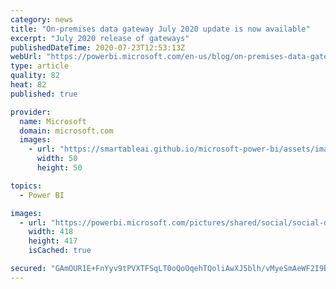 ```yaml
---
category: news
title: "On-premises data gateway July 2020 update is now available"
excerpt: "July 2020 release of gateways"
publishedDateTime: 2020-07-23T12:53:13Z
webUrl: "https://powerbi.microsoft.com/en-us/blog/on-premises-data-gateway-july-2020-update-is-now-available/"
type: article
quality: 82
heat: 82
published: true

provider:
  name: Microsoft
  domain: microsoft.com
  images:
    - url: "https://smartableai.github.io/microsoft-power-bi/assets/images/organizations/microsoft.com-50x50.jpg"
      width: 50
      height: 50

topics:
  - Power BI

images:
  - url: "https://powerbi.microsoft.com/pictures/shared/social/social-default-image.png"
    width: 418
    height: 417
    isCached: true

secured: "GAmOUR1E+FnYyv9tPVXTFSqLT0oQoOqehTQoliAwXJ5blh/vMyeSmAeWF2I9BpWhUsrq9mdK640CsaCfkWOe2lpckHJuCMHx4gKI41wkvEReMTjB3AW1SGIf5c0iuHRpXbgkASZPKWo1ZOuNMf9sBJGy+XZRzKDVwsxB4LgmuG3lFa0HKWZVgEn9ETC2jh/euQe0YwWAgqk9GYRlaIWVPYXhIKi2aiissQ67b9g+9GjQ04li3S3JiCKuHo8mlnfAwtiWUEFXaoaeVhxIxVChjxkBdrHYqWFnyTW402rMkYEmx0xcuZGOtkLogROba7mucR840mkW9x1SQyaIf29ILQ==;vyMb3aADs6G40frcgbo+fA=="
---
```


